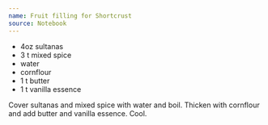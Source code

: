 ```yaml
---
name: Fruit filling for Shortcrust
source: Notebook
---
```


* 4oz sultanas
* 3 t mixed spice
* water
* cornflour
* 1 t butter
* 1 t vanilla essence

Cover sultanas and mixed spice with water and boil.  Thicken with cornflour and add butter and vanilla essence.  Cool.

